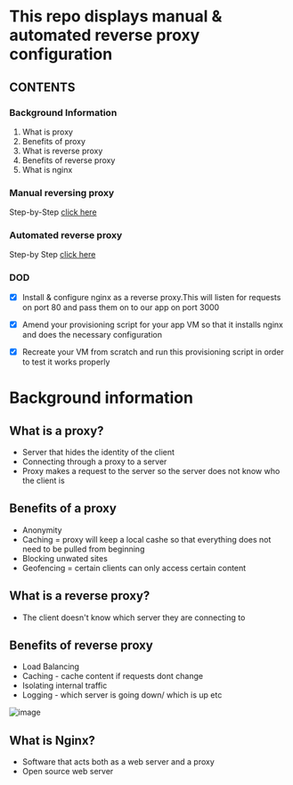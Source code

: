# This repo displays manual & automated reverse proxy configuration 

## CONTENTS
### Background Information
1. What is proxy
2. Benefits of proxy
3. What is reverse proxy
4. Benefits of reverse proxy
5. What is nginx

### Manual reversing proxy
Step-by-Step [click here](https://github.com/ugneokmanaite/vagrant_reverse_proxy/blob/master/manual_reverse_proxy.md)

### Automated reverse proxy
Step-by Step [click here](https://github.com/ugneokmanaite/vagrant_reverse_proxy/blob/master/automated_proxy.md)

### DOD

- [x] Install & configure nginx as a reverse proxy.This will listen for requests on port 80 and pass them on to our app on port 3000

- [x] Amend your provisioning script for your app VM so that it installs nginx and does the necessary configuration

- [x] Recreate your VM from scratch and run this provisioning script in order to test it works properly


# Background information 

## What is a proxy?
- Server that hides the identity of the client
- Connecting through a proxy to a server
- Proxy makes a request to the server so the server does not know who the client is

## Benefits of a proxy
- Anonymity
- Caching = proxy will keep a local cashe so that everything does not need to be pulled from beginning
- Blocking unwated sites
- Geofencing = certain clients can only access certain content

## What is a reverse proxy?
- The client doesn't know which server they are connecting to

## Benefits of reverse proxy
- Load Balancing
- Caching - cache content if requests dont change
- Isolating internal traffic 
- Logging - which server is going down/ which is up etc

![image](https://smartproxy.com/wp-content/uploads/2019/03/reverse-vs-forward-proxies.png)

## What is Nginx?
- Software that acts both as a web server and a proxy
- Open source web server
